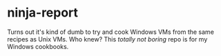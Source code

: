 # ninja-report

Turns out it's kind of dumb to try and cook Windows VMs from the same recipes as Unix VMs. Who knew? This _totally not boring_ repo is for my Windows cookbooks.
